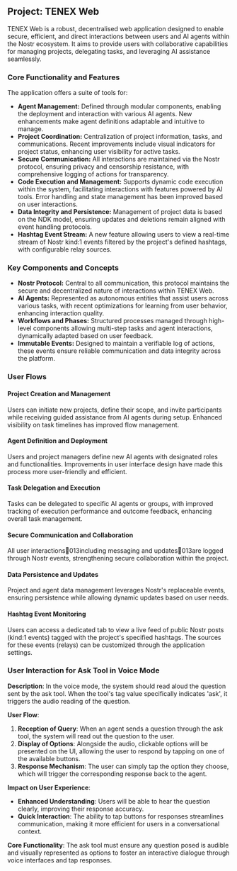## Project: TENEX Web
TENEX Web is a robust, decentralised web application designed to enable secure, efficient, and direct interactions between users and AI agents within the Nostr ecosystem. It aims to provide users with collaborative capabilities for managing projects, delegating tasks, and leveraging AI assistance seamlessly.

### Core Functionality and Features
The application offers a suite of tools for:
* **Agent Management:** Defined through modular components, enabling the deployment and interaction with various AI agents. New enhancements make agent definitions adaptable and intuitive to manage.
* **Project Coordination:** Centralization of project information, tasks, and communications. Recent improvements include visual indicators for project status, enhancing user visibility for active tasks.
* **Secure Communication:** All interactions are maintained via the Nostr protocol, ensuring privacy and censorship resistance, with comprehensive logging of actions for transparency.
* **Code Execution and Management:** Supports dynamic code execution within the system, facilitating interactions with features powered by AI tools. Error handling and state management has been improved based on user interactions.
* **Data Integrity and Persistence:** Management of project data is based on the NDK model, ensuring updates and deletions remain aligned with event handling protocols.
* **Hashtag Event Stream:** A new feature allowing users to view a real-time stream of Nostr kind:1 events filtered by the project's defined hashtags, with configurable relay sources.

### Key Components and Concepts
* **Nostr Protocol:** Central to all communication, this protocol maintains the secure and decentralized nature of interactions within TENEX Web.
* **AI Agents:** Represented as autonomous entities that assist users across various tasks, with recent optimizations for learning from user behavior, enhancing interaction quality.
* **Workflows and Phases:** Structured processes managed through high-level components allowing multi-step tasks and agent interactions, dynamically adapted based on user feedback.
* **Immutable Events:** Designed to maintain a verifiable log of actions, these events ensure reliable communication and data integrity across the platform.

### User Flows
#### Project Creation and Management
Users can initiate new projects, define their scope, and invite participants while receiving guided assistance from AI agents during setup. Enhanced visibility on task timelines has improved flow management.

#### Agent Definition and Deployment
Users and project managers define new AI agents with designated roles and functionalities. Improvements in user interface design have made this process more user-friendly and efficient.

#### Task Delegation and Execution
Tasks can be delegated to specific AI agents or groups, with improved tracking of execution performance and outcome feedback, enhancing overall task management.

#### Secure Communication and Collaboration
All user interactions013including messaging and updates013are logged through Nostr events, strengthening secure collaboration within the project.

#### Data Persistence and Updates
Project and agent data management leverages Nostr's replaceable events, ensuring persistence while allowing dynamic updates based on user needs.

#### Hashtag Event Monitoring
Users can access a dedicated tab to view a live feed of public Nostr posts (kind:1 events) tagged with the project's specified hashtags. The sources for these events (relays) can be customized through the application settings.

### User Interaction for Ask Tool in Voice Mode

**Description**: In the voice mode, the system should read aloud the question sent by the ask tool. When the tool's tag value specifically indicates 'ask', it triggers the audio reading of the question. 

**User Flow**:
1. **Reception of Query**: When an agent sends a question through the ask tool, the system will read out the question to the user.
2. **Display of Options**: Alongside the audio, clickable options will be presented on the UI, allowing the user to respond by tapping on one of the available buttons. 
3. **Response Mechanism**: The user can simply tap the option they choose, which will trigger the corresponding response back to the agent. 

**Impact on User Experience**:
- **Enhanced Understanding**: Users will be able to hear the question clearly, improving their response accuracy.
- **Quick Interaction**: The ability to tap buttons for responses streamlines communication, making it more efficient for users in a conversational context. 

**Core Functionality**: The ask tool must ensure any question posed is audible and visually represented as options to foster an interactive dialogue through voice interfaces and tap responses.